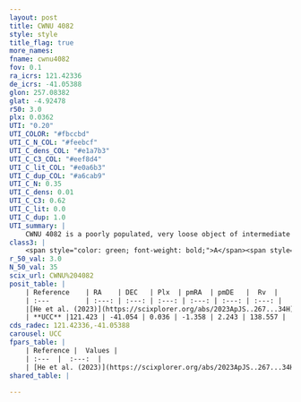 ```yaml
---
layout: post
title: CWNU 4082
style: style
title_flag: true
more_names: 
fname: cwnu4082
fov: 0.1
ra_icrs: 121.42336
de_icrs: -41.05388
glon: 257.08382
glat: -4.92478
r50: 3.0
plx: 0.0362
UTI: "0.20"
UTI_COLOR: "#fbccbd"
UTI_C_N_COL: "#feebcf"
UTI_C_dens_COL: "#e1a7b3"
UTI_C_C3_COL: "#eef8d4"
UTI_C_lit_COL: "#e0a6b3"
UTI_C_dup_COL: "#a6cab9"
UTI_C_N: 0.35
UTI_C_dens: 0.01
UTI_C_C3: 0.62
UTI_C_lit: 0.0
UTI_C_dup: 1.0
UTI_summary: |
    CWNU 4082 is a poorly populated, very loose object of intermediate C3 quality. It was recently reported in the literature.
class3: |
    <span style="color: green; font-weight: bold;">A</span><span style="color: red; font-weight: bold;">C</span>
r_50_val: 3.0
N_50_val: 35
scix_url: CWNU%204082
posit_table: |
    | Reference    | RA    | DEC   | Plx  | pmRA  | pmDE   |  Rv  |
    | :---         | :---: | :---: | :---: | :---: | :---: | :---: |
    |[He et al. (2023)](https://scixplorer.org/abs/2023ApJS..267...34H) | 121.409 | -41.071 | 0.04 | -1.361 | 2.241 | 138.56 |
    | **UCC** |121.423 | -41.054 | 0.036 | -1.358 | 2.243 | 138.557 | 
cds_radec: 121.42336,-41.05388
carousel: UCC
fpars_table: |
    | Reference |  Values |
    | :---  |  :---:  |
    | [He et al. (2023)](https://scixplorer.org/abs/2023ApJS..267...34H) | `A0=3.15, m-M=17.75, logA=7.2` |
shared_table: |
    
---
```

